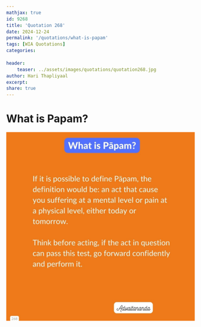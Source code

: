 ```yaml
---
mathjax: true
id: 9268
title: 'Quotation 268'
date: 2024-12-24
permalink: '/quotations/what-is-papam'
tags: [WIA Quotations] 
categories: 

header:
    teaser: ../assets/images/quotations/quotation268.jpg
author: Hari Thapliyaal 
excerpt:
share: true 
---
```


# What is Papam?

![What is Papam?](../assets/images/quotations/quotation268.jpg)
